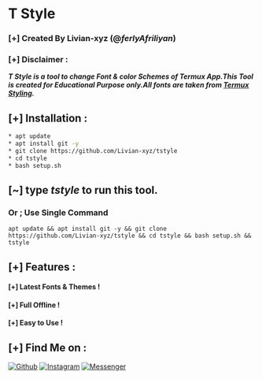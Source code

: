 # T Style
### [+] Created By Livian-xyz (@***ferlyAfriliyan***)
### [+] Disclaimer :
***T Style is a tool to change Font & color Schemes of Termux App.This Tool is created for Educational Purpose only.All fonts are taken from [Termux Styling](https://github.com/termux/termux-styling).***

## [+] Installation :
```bash
* apt update
* apt install git -y
* git clone https://github.com/Livian-xyz/tstyle
* cd tstyle
* bash setup.sh
```

## [~] type ***tstyle*** to run this tool.
### Or ; Use Single Command

```
apt update && apt install git -y && git clone https://github.com/Livian-xyz/tstyle && cd tstyle && bash setup.sh && tstyle
```

## [+] Features :
#### [+] Latest Fonts & Themes !
#### [+] Full Offline !
#### [+] Easy to Use !

## [+] Find Me on :
[![Github](https://img.shields.io/badge/Github-Livian--xyz-green?style=for-the-badge&logo=github)](https://github.com/Livian-xyz)
[![Instagram](https://img.shields.io/badge/IG-%40afriliyanferlly_shishigami-red?style=for-the-badge&logo=instagram)](https://www.instagram.com/afriliyanfeerlly_shishigami)
[![Messenger](https://img.shields.io/badge/Chat-Messenger-blue?style=for-the-badge&logo=messenger)](https://m.me/freya.xyz)
